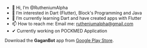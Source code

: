 - 👋 Hi, I’m @RutheniumAlpha
- 👀 I’m interested in Dart (Flutter), Block's Programming and Java
- 🌱 I’m currently learning Dart and have created apps with Flutter
- 📫 How to reach me: Email me: rutheniumalpha@gmail.com
- ✔  Currently working on POCKMED Application

Download the **GaganBot** app from [Google Play Store](https://play.google.com/store/apps/details?id=com.madhavanair.gaganbot).
<!---
RutheniumAlpha/RutheniumAlpha is a ✨ special ✨ repository because its `README.md` (this file) appears on your GitHub profile.
You can click the Preview link to take a look at your changes.
--->
